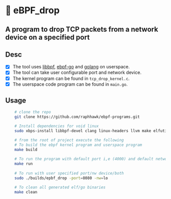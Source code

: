 # 🐝   eBPF_drop
## A program to drop TCP packets from a network device on a specified port

## Desc
- [x] The tool uses [libbpf](https://github.com/libbpf/libbpf), [ebpf-go](https://ebpf-go.dev/) and [golang](https://go.dev/) on userspace.
- [x] The tool can take user configurable port and network device.
- [x] The kernel program can be found in `tcp_drop_kernel.c`.
- [x] The userspace code program can be found in `main.go`.

## Usage
```bash
    # clone the repo
    git clone https://github.com/raphhawk/ebpf-programs.git

    # Install dependencies for void linux
    sudo xbps-install libbpf-devel clang linux-headers llvm make elfutils-devel bpftool bpftrace netcat go 

    # from the root of project execute the following 
    # To build the ebpf kernel program and userspace program
    make build
    
    # To run the program with default port i,e (4000) and default network i,e (loopback)
    make run
    
    # To run with user specified port/nw device/both 
    sudo ./builds/epbf_drop -port=8080 -nw=lo

    # To clean all generated elf/go binaries
    make clean
```
